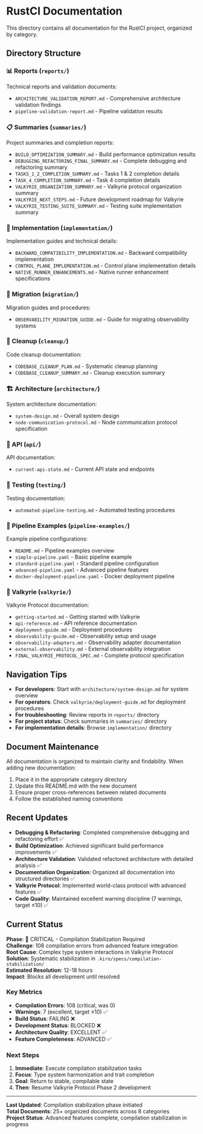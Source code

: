 # RustCI Documentation

This directory contains all documentation for the RustCI project, organized by category.

## Directory Structure

### 📊 Reports (`reports/`)
Technical reports and validation documents:
- `ARCHITECTURE_VALIDATION_REPORT.md` - Comprehensive architecture validation findings
- `pipeline-validation-report.md` - Pipeline validation results

### 📋 Summaries (`summaries/`)
Project summaries and completion reports:
- `BUILD_OPTIMIZATION_SUMMARY.md` - Build performance optimization results
- `DEBUGGING_REFACTORING_FINAL_SUMMARY.md` - Complete debugging and refactoring summary
- `TASKS_1_2_COMPLETION_SUMMARY.md` - Tasks 1 & 2 completion details
- `TASK_4_COMPLETION_SUMMARY.md` - Task 4 completion details
- `VALKYRIE_ORGANIZATION_SUMMARY.md` - Valkyrie protocol organization summary
- `VALKYRIE_NEXT_STEPS.md` - Future development roadmap for Valkyrie
- `VALKYRIE_TESTING_SUITE_SUMMARY.md` - Testing suite implementation summary

### 🔧 Implementation (`implementation/`)
Implementation guides and technical details:
- `BACKWARD_COMPATIBILITY_IMPLEMENTATION.md` - Backward compatibility implementation
- `CONTROL_PLANE_IMPLEMENTATION.md` - Control plane implementation details
- `NATIVE_RUNNER_ENHANCEMENTS.md` - Native runner enhancement specifications

### 🔄 Migration (`migration/`)
Migration guides and procedures:
- `OBSERVABILITY_MIGRATION_GUIDE.md` - Guide for migrating observability systems

### 🧹 Cleanup (`cleanup/`)
Code cleanup documentation:
- `CODEBASE_CLEANUP_PLAN.md` - Systematic cleanup planning
- `CODEBASE_CLEANUP_SUMMARY.md` - Cleanup execution summary

### 🏗️ Architecture (`architecture/`)
System architecture documentation:
- `system-design.md` - Overall system design
- `node-communication-protocol.md` - Node communication protocol specification

### 🔌 API (`api/`)
API documentation:
- `current-api-state.md` - Current API state and endpoints

### 🧪 Testing (`testing/`)
Testing documentation:
- `automated-pipeline-testing.md` - Automated testing procedures

### 📝 Pipeline Examples (`pipeline-examples/`)
Example pipeline configurations:
- `README.md` - Pipeline examples overview
- `simple-pipeline.yaml` - Basic pipeline example
- `standard-pipeline.yaml` - Standard pipeline configuration
- `advanced-pipeline.yaml` - Advanced pipeline features
- `docker-deployment-pipeline.yaml` - Docker deployment pipeline

### 🚀 Valkyrie (`valkyrie/`)
Valkyrie Protocol documentation:
- `getting-started.md` - Getting started with Valkyrie
- `api-reference.md` - API reference documentation
- `deployment-guide.md` - Deployment procedures
- `observability-guide.md` - Observability setup and usage
- `observability-adapters.md` - Observability adapter documentation
- `external-observability.md` - External observability integration
- `FINAL_VALKYRIE_PROTOCOL_SPEC.md` - Complete protocol specification

## Navigation Tips

- **For developers**: Start with `architecture/system-design.md` for system overview
- **For operators**: Check `valkyrie/deployment-guide.md` for deployment procedures
- **For troubleshooting**: Review reports in `reports/` directory
- **For project status**: Check summaries in `summaries/` directory
- **For implementation details**: Browse `implementation/` directory

## Document Maintenance

All documentation is organized to maintain clarity and findability. When adding new documentation:

1. Place it in the appropriate category directory
2. Update this README.md with the new document
3. Ensure proper cross-references between related documents
4. Follow the established naming conventions

## Recent Updates

- **Debugging & Refactoring**: Completed comprehensive debugging and refactoring effort ✅
- **Build Optimization**: Achieved significant build performance improvements ✅
- **Architecture Validation**: Validated refactored architecture with detailed analysis ✅
- **Documentation Organization**: Organized all documentation into structured directories ✅
- **Valkyrie Protocol**: Implemented world-class protocol with advanced features ✅
- **Code Quality**: Maintained excellent warning discipline (7 warnings, target ≤10) ✅

## Current Status

**Phase**: 🚨 CRITICAL - Compilation Stabilization Required  
**Challenge**: 108 compilation errors from advanced feature integration  
**Root Cause**: Complex type system interactions in Valkyrie Protocol  
**Solution**: Systematic stabilization in `.kiro/specs/compilation-stabilization/`  
**Estimated Resolution**: 12-18 hours  
**Impact**: Blocks all development until resolved  

### Key Metrics
- **Compilation Errors**: 108 (critical, was 0)
- **Warnings**: 7 (excellent, target ≤10) ✅
- **Build Status**: FAILING ❌
- **Development Status**: BLOCKED ❌
- **Architecture Quality**: EXCELLENT ✅
- **Feature Completeness**: ADVANCED ✅

### Next Steps
1. **Immediate**: Execute compilation stabilization tasks
2. **Focus**: Type system harmonization and trait completion
3. **Goal**: Return to stable, compilable state
4. **Then**: Resume Valkyrie Protocol Phase 2 development

---

**Last Updated**: Compilation stabilization phase initiated  
**Total Documents**: 25+ organized documents across 8 categories  
**Project Status**: Advanced features complete, compilation stabilization in progress